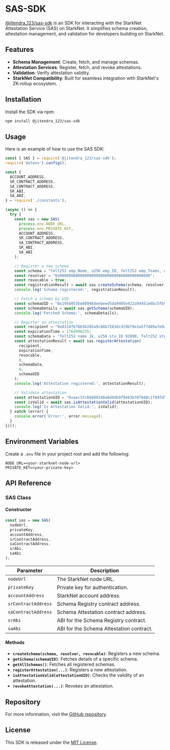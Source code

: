 # SAS-SDK

[@jitendra_123/sas-sdk](https://www.npmjs.com/package/@jitendra_123/sas-sdk) is an SDK for interacting with the StarkNet Attestation Service (SAS) on StarkNet. It simplifies schema creation, attestation management, and validation for developers building on StarkNet.

## Features
- **Schema Management**: Create, fetch, and manage schemas.
- **Attestation Services**: Register, fetch, and revoke attestations.
- **Validation**: Verify attestation validity.
- **StarkNet Compatibility**: Built for seamless integration with StarkNet's ZK-rollup ecosystem.

## Installation

Install the SDK via npm:

```bash
npm install @jitendra_123/sas-sdk
```

## Usage

Here is an example of how to use the SAS SDK:

```javascript
const { SAS } = require('@jitendra_123/sas-sdk');
require('dotenv').config();

const {
  ACCOUNT_ADDRESS,
  SR_CONTRACT_ADDRESS,
  SA_CONTRACT_ADDRESS,
  SR_ABI,
  SA_ABI,
} = require('./constants');

(async () => {
  try {
    const sas = new SAS(
      process.env.NODE_URL,
      process.env.PRIVATE_KEY,
      ACCOUNT_ADDRESS,
      SR_CONTRACT_ADDRESS,
      SA_CONTRACT_ADDRESS,
      SR_ABI,
      SA_ABI
    );

    // Register a new schema
    const schema = "felt252 emp_Name, u256 emp_ID, felt252 emp_Teams, u256 emp_BG";
    const resolver = "0x0000000000000000000000000000000000000000";
    const revocable = true;
    const registrationResult = await sas.createSchema(schema, resolver, revocable);
    console.log('Schema registered:', registrationResult);

    // Fetch a schema by UID
    const schemaUID = "0x1956053be88994deebeed5da9405e422a94451e6bc5fb9ff8612b4fa49aece7c";
    const schemaDetails = await sas.getSchema(schemaUID);
    console.log('Fetched Schema:', schemaDetails);

    // Register an attestation
    const recipient = "0x0124f678b5b285a9c88b7283dcd19bf9e2a5f7d89afe0a7cd7ed5da3f3257212";
    const expirationTime = 1764996235;
    const schemaData = "felt252 name Jk, u256 stu_ID 92890, felt252 stu_Branch cse";
    const attestationResult = await sas.registerAttestation(
      recipient,
      expirationTime,
      revocable,
      0,
      schemaData,
      0,
      schemaUID
    );
    console.log('Attestation registered:', attestationResult);

    // Validate attestation
    const attestationUID = "0xaec37c669883d8a6d8db9f9403b707680c1f89fd5167331f0c2651ad14ce82bd";
    const isValid = await sas.isAttestationValid(attestationUID);
    console.log('Is Attestation Valid:', isValid);
  } catch (error) {
    console.error('Error:', error.message);
  }
})();
```

## Environment Variables
Create a `.env` file in your project root and add the following:

```plaintext
NODE_URL=<your-starknet-node-url>
PRIVATE_KEY=<your-private-key>
```

## API Reference

### SAS Class

#### Constructor
```javascript
const sas = new SAS(
  nodeUrl,
  privateKey,
  accountAddress,
  srContractAddress,
  saContractAddress,
  srAbi,
  saAbi
);
```

| Parameter           | Description                                    |
|---------------------|------------------------------------------------|
| `nodeUrl`           | The StarkNet node URL.                        |
| `privateKey`        | Private key for authentication.               |
| `accountAddress`    | StarkNet account address.                     |
| `srContractAddress` | Schema Registry contract address.             |
| `saContractAddress` | Schema Attestation contract address.          |
| `srAbi`             | ABI for the Schema Registry contract.         |
| `saAbi`             | ABI for the Schema Attestation contract.      |

#### Methods

- **`createSchema(schema, resolver, revocable)`**: Registers a new schema.
- **`getSchema(schemaUID)`**: Fetches details of a specific schema.
- **`getAllSchemas()`**: Fetches all registered schemas.
- **`registerAttestation(...)`**: Registers a new attestation.
- **`isAttestationValid(attestationUID)`**: Checks the validity of an attestation.
- **`revokeAttestation(...)`**: Revokes an attestation.

## Repository

For more information, visit the [GitHub repository](https://github.com/jitendragangwar123/SAS-SDK.git).

## License

This SDK is released under the [MIT License](https://opensource.org/licenses/MIT).

